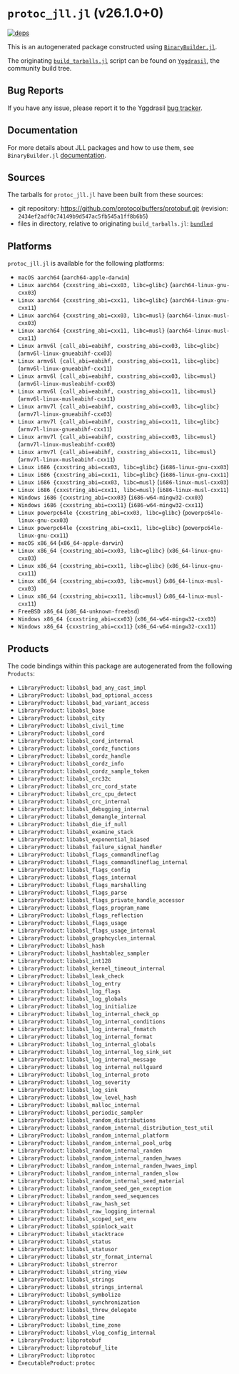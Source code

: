 # `protoc_jll.jl` (v26.1.0+0)

[![deps](https://juliahub.com/docs/protoc_jll/deps.svg)](https://juliahub.com/ui/Packages/protoc_jll/yhNLs?page=2)

This is an autogenerated package constructed using [`BinaryBuilder.jl`](https://github.com/JuliaPackaging/BinaryBuilder.jl).

The originating [`build_tarballs.jl`](https://github.com/JuliaPackaging/Yggdrasil/blob/352339fe9bf84553c401fb05c3fb33cf9eccaee6/P/protoc/build_tarballs.jl) script can be found on [`Yggdrasil`](https://github.com/JuliaPackaging/Yggdrasil/), the community build tree.

## Bug Reports

If you have any issue, please report it to the Yggdrasil [bug tracker](https://github.com/JuliaPackaging/Yggdrasil/issues).

## Documentation

For more details about JLL packages and how to use them, see `BinaryBuilder.jl` [documentation](https://docs.binarybuilder.org/stable/jll/).

## Sources

The tarballs for `protoc_jll.jl` have been built from these sources:

* git repository: https://github.com/protocolbuffers/protobuf.git (revision: `2434ef2adf0c74149b9d547ac5fb545a1ff8b6b5`)
* files in directory, relative to originating `build_tarballs.jl`: [`bundled`](https://github.com/JuliaPackaging/Yggdrasil/tree/352339fe9bf84553c401fb05c3fb33cf9eccaee6/P/protoc/bundled)

## Platforms

`protoc_jll.jl` is available for the following platforms:

* `macOS aarch64` (`aarch64-apple-darwin`)
* `Linux aarch64 {cxxstring_abi=cxx03, libc=glibc}` (`aarch64-linux-gnu-cxx03`)
* `Linux aarch64 {cxxstring_abi=cxx11, libc=glibc}` (`aarch64-linux-gnu-cxx11`)
* `Linux aarch64 {cxxstring_abi=cxx03, libc=musl}` (`aarch64-linux-musl-cxx03`)
* `Linux aarch64 {cxxstring_abi=cxx11, libc=musl}` (`aarch64-linux-musl-cxx11`)
* `Linux armv6l {call_abi=eabihf, cxxstring_abi=cxx03, libc=glibc}` (`armv6l-linux-gnueabihf-cxx03`)
* `Linux armv6l {call_abi=eabihf, cxxstring_abi=cxx11, libc=glibc}` (`armv6l-linux-gnueabihf-cxx11`)
* `Linux armv6l {call_abi=eabihf, cxxstring_abi=cxx03, libc=musl}` (`armv6l-linux-musleabihf-cxx03`)
* `Linux armv6l {call_abi=eabihf, cxxstring_abi=cxx11, libc=musl}` (`armv6l-linux-musleabihf-cxx11`)
* `Linux armv7l {call_abi=eabihf, cxxstring_abi=cxx03, libc=glibc}` (`armv7l-linux-gnueabihf-cxx03`)
* `Linux armv7l {call_abi=eabihf, cxxstring_abi=cxx11, libc=glibc}` (`armv7l-linux-gnueabihf-cxx11`)
* `Linux armv7l {call_abi=eabihf, cxxstring_abi=cxx03, libc=musl}` (`armv7l-linux-musleabihf-cxx03`)
* `Linux armv7l {call_abi=eabihf, cxxstring_abi=cxx11, libc=musl}` (`armv7l-linux-musleabihf-cxx11`)
* `Linux i686 {cxxstring_abi=cxx03, libc=glibc}` (`i686-linux-gnu-cxx03`)
* `Linux i686 {cxxstring_abi=cxx11, libc=glibc}` (`i686-linux-gnu-cxx11`)
* `Linux i686 {cxxstring_abi=cxx03, libc=musl}` (`i686-linux-musl-cxx03`)
* `Linux i686 {cxxstring_abi=cxx11, libc=musl}` (`i686-linux-musl-cxx11`)
* `Windows i686 {cxxstring_abi=cxx03}` (`i686-w64-mingw32-cxx03`)
* `Windows i686 {cxxstring_abi=cxx11}` (`i686-w64-mingw32-cxx11`)
* `Linux powerpc64le {cxxstring_abi=cxx03, libc=glibc}` (`powerpc64le-linux-gnu-cxx03`)
* `Linux powerpc64le {cxxstring_abi=cxx11, libc=glibc}` (`powerpc64le-linux-gnu-cxx11`)
* `macOS x86_64` (`x86_64-apple-darwin`)
* `Linux x86_64 {cxxstring_abi=cxx03, libc=glibc}` (`x86_64-linux-gnu-cxx03`)
* `Linux x86_64 {cxxstring_abi=cxx11, libc=glibc}` (`x86_64-linux-gnu-cxx11`)
* `Linux x86_64 {cxxstring_abi=cxx03, libc=musl}` (`x86_64-linux-musl-cxx03`)
* `Linux x86_64 {cxxstring_abi=cxx11, libc=musl}` (`x86_64-linux-musl-cxx11`)
* `FreeBSD x86_64` (`x86_64-unknown-freebsd`)
* `Windows x86_64 {cxxstring_abi=cxx03}` (`x86_64-w64-mingw32-cxx03`)
* `Windows x86_64 {cxxstring_abi=cxx11}` (`x86_64-w64-mingw32-cxx11`)

## Products

The code bindings within this package are autogenerated from the following `Products`:

* `LibraryProduct`: `libabsl_bad_any_cast_impl`
* `LibraryProduct`: `libabsl_bad_optional_access`
* `LibraryProduct`: `libabsl_bad_variant_access`
* `LibraryProduct`: `libabsl_base`
* `LibraryProduct`: `libabsl_city`
* `LibraryProduct`: `libabsl_civil_time`
* `LibraryProduct`: `libabsl_cord`
* `LibraryProduct`: `libabsl_cord_internal`
* `LibraryProduct`: `libabsl_cordz_functions`
* `LibraryProduct`: `libabsl_cordz_handle`
* `LibraryProduct`: `libabsl_cordz_info`
* `LibraryProduct`: `libabsl_cordz_sample_token`
* `LibraryProduct`: `libabsl_crc32c`
* `LibraryProduct`: `libabsl_crc_cord_state`
* `LibraryProduct`: `libabsl_crc_cpu_detect`
* `LibraryProduct`: `libabsl_crc_internal`
* `LibraryProduct`: `libabsl_debugging_internal`
* `LibraryProduct`: `libabsl_demangle_internal`
* `LibraryProduct`: `libabsl_die_if_null`
* `LibraryProduct`: `libabsl_examine_stack`
* `LibraryProduct`: `libabsl_exponential_biased`
* `LibraryProduct`: `libabsl_failure_signal_handler`
* `LibraryProduct`: `libabsl_flags_commandlineflag`
* `LibraryProduct`: `libabsl_flags_commandlineflag_internal`
* `LibraryProduct`: `libabsl_flags_config`
* `LibraryProduct`: `libabsl_flags_internal`
* `LibraryProduct`: `libabsl_flags_marshalling`
* `LibraryProduct`: `libabsl_flags_parse`
* `LibraryProduct`: `libabsl_flags_private_handle_accessor`
* `LibraryProduct`: `libabsl_flags_program_name`
* `LibraryProduct`: `libabsl_flags_reflection`
* `LibraryProduct`: `libabsl_flags_usage`
* `LibraryProduct`: `libabsl_flags_usage_internal`
* `LibraryProduct`: `libabsl_graphcycles_internal`
* `LibraryProduct`: `libabsl_hash`
* `LibraryProduct`: `libabsl_hashtablez_sampler`
* `LibraryProduct`: `libabsl_int128`
* `LibraryProduct`: `libabsl_kernel_timeout_internal`
* `LibraryProduct`: `libabsl_leak_check`
* `LibraryProduct`: `libabsl_log_entry`
* `LibraryProduct`: `libabsl_log_flags`
* `LibraryProduct`: `libabsl_log_globals`
* `LibraryProduct`: `libabsl_log_initialize`
* `LibraryProduct`: `libabsl_log_internal_check_op`
* `LibraryProduct`: `libabsl_log_internal_conditions`
* `LibraryProduct`: `libabsl_log_internal_fnmatch`
* `LibraryProduct`: `libabsl_log_internal_format`
* `LibraryProduct`: `libabsl_log_internal_globals`
* `LibraryProduct`: `libabsl_log_internal_log_sink_set`
* `LibraryProduct`: `libabsl_log_internal_message`
* `LibraryProduct`: `libabsl_log_internal_nullguard`
* `LibraryProduct`: `libabsl_log_internal_proto`
* `LibraryProduct`: `libabsl_log_severity`
* `LibraryProduct`: `libabsl_log_sink`
* `LibraryProduct`: `libabsl_low_level_hash`
* `LibraryProduct`: `libabsl_malloc_internal`
* `LibraryProduct`: `libabsl_periodic_sampler`
* `LibraryProduct`: `libabsl_random_distributions`
* `LibraryProduct`: `libabsl_random_internal_distribution_test_util`
* `LibraryProduct`: `libabsl_random_internal_platform`
* `LibraryProduct`: `libabsl_random_internal_pool_urbg`
* `LibraryProduct`: `libabsl_random_internal_randen`
* `LibraryProduct`: `libabsl_random_internal_randen_hwaes`
* `LibraryProduct`: `libabsl_random_internal_randen_hwaes_impl`
* `LibraryProduct`: `libabsl_random_internal_randen_slow`
* `LibraryProduct`: `libabsl_random_internal_seed_material`
* `LibraryProduct`: `libabsl_random_seed_gen_exception`
* `LibraryProduct`: `libabsl_random_seed_sequences`
* `LibraryProduct`: `libabsl_raw_hash_set`
* `LibraryProduct`: `libabsl_raw_logging_internal`
* `LibraryProduct`: `libabsl_scoped_set_env`
* `LibraryProduct`: `libabsl_spinlock_wait`
* `LibraryProduct`: `libabsl_stacktrace`
* `LibraryProduct`: `libabsl_status`
* `LibraryProduct`: `libabsl_statusor`
* `LibraryProduct`: `libabsl_str_format_internal`
* `LibraryProduct`: `libabsl_strerror`
* `LibraryProduct`: `libabsl_string_view`
* `LibraryProduct`: `libabsl_strings`
* `LibraryProduct`: `libabsl_strings_internal`
* `LibraryProduct`: `libabsl_symbolize`
* `LibraryProduct`: `libabsl_synchronization`
* `LibraryProduct`: `libabsl_throw_delegate`
* `LibraryProduct`: `libabsl_time`
* `LibraryProduct`: `libabsl_time_zone`
* `LibraryProduct`: `libabsl_vlog_config_internal`
* `LibraryProduct`: `libprotobuf`
* `LibraryProduct`: `libprotobuf_lite`
* `LibraryProduct`: `libprotoc`
* `ExecutableProduct`: `protoc`
